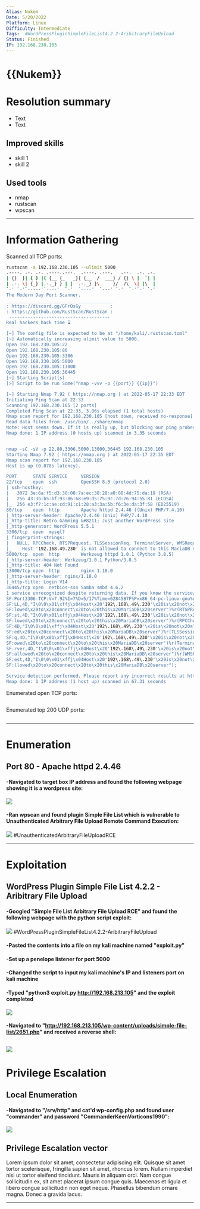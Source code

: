 ```yaml
---
Alias: Nukem
Date: 5/20/2022
Platform: Linux
Difficulty: Intermediate
Tags:  #WordPressPluginSimpleFileList4.2.2-AribitraryFileUpload
Status: Finished
IP: 192.168.230.105 
---
```


# {{Nukem}}


# Resolution summary
- Text
- Text

## Improved skills
- skill 1
- skill 2

## Used tools
- nmap
- rustscan
- wpscan

---

# Information Gathering
Scanned all TCP ports:
```bash
rustscan -a 192.168.230.105 --ulimit 5000                                                                   (master✱) 
.----. .-. .-. .----..---.  .----. .---.   .--.  .-. .-.
| {}  }| { } |{ {__ {_   _}{ {__  /  ___} / {} \ |  `| |
| .-. \| {_} |.-._} } | |  .-._} }\     }/  /\  \| |\  |
`-' `-'`-----'`----'  `-'  `----'  `---' `-'  `-'`-' `-'
The Modern Day Port Scanner.
________________________________________
: https://discord.gg/GFrQsGy           :
: https://github.com/RustScan/RustScan :
 --------------------------------------
Real hackers hack time ⌛

[~] The config file is expected to be at "/home/kali/.rustscan.toml"
[~] Automatically increasing ulimit value to 5000.
Open 192.168.230.105:22
Open 192.168.230.105:80
Open 192.168.230.105:3306
Open 192.168.230.105:5000
Open 192.168.230.105:13000
Open 192.168.230.105:36445
[~] Starting Script(s)
[>] Script to be run Some("nmap -vvv -p {{port}} {{ip}}")

[~] Starting Nmap 7.92 ( https://nmap.org ) at 2022-05-17 22:33 EDT
Initiating Ping Scan at 22:33
Scanning 192.168.230.105 [2 ports]
Completed Ping Scan at 22:33, 3.06s elapsed (1 total hosts)
Nmap scan report for 192.168.230.105 [host down, received no-response]
Read data files from: /usr/bin/../share/nmap
Note: Host seems down. If it is really up, but blocking our ping probes, try -Pn
Nmap done: 1 IP address (0 hosts up) scanned in 3.35 seconds


nmap -sC -sV -p 22,80,3306,5000,13000,36445 192.168.230.105                                                 (master✱) 
Starting Nmap 7.92 ( https://nmap.org ) at 2022-05-17 22:35 EDT
Nmap scan report for 192.168.230.105
Host is up (0.078s latency).

PORT      STATE SERVICE     VERSION
22/tcp    open  ssh         OpenSSH 8.3 (protocol 2.0)
| ssh-hostkey: 
|   3072 3e:6a:f5:d3:30:08:7a:ec:38:28:a0:88:4d:75:da:19 (RSA)
|   256 43:3b:b5:bf:93:86:68:e9:d5:75:9c:7d:26:94:55:81 (ECDSA)
|_  256 e3:f7:1c:ae:cd:91:c1:28:a3:3a:5b:f6:3e:da:3f:58 (ED25519)
80/tcp    open  http        Apache httpd 2.4.46 ((Unix) PHP/7.4.10)
|_http-server-header: Apache/2.4.46 (Unix) PHP/7.4.10
|_http-title: Retro Gamming &#8211; Just another WordPress site
|_http-generator: WordPress 5.5.1
3306/tcp  open  mysql?
| fingerprint-strings: 
|   NULL, RPCCheck, RTSPRequest, TLSSessionReq, TerminalServer, WMSRequest: 
|_    Host '192.168.49.230' is not allowed to connect to this MariaDB server
5000/tcp  open  http        Werkzeug httpd 1.0.1 (Python 3.8.5)
|_http-server-header: Werkzeug/1.0.1 Python/3.8.5
|_http-title: 404 Not Found
13000/tcp open  http        nginx 1.18.0
|_http-server-header: nginx/1.18.0
|_http-title: Login V14
36445/tcp open  netbios-ssn Samba smbd 4.6.2
1 service unrecognized despite returning data. If you know the service/version, please submit the following fingerprint at https://nmap.org/cgi-bin/submit.cgi?new-service :
SF-Port3306-TCP:V=7.92%I=7%D=5/17%Time=62845B7F%P=x86_64-pc-linux-gnu%r(NU
SF:LL,4D,"I\0\0\x01\xffj\x04Host\x20'192\.168\.49\.230'\x20is\x20not\x20al
SF:lowed\x20to\x20connect\x20to\x20this\x20MariaDB\x20server")%r(RTSPReque
SF:st,4D,"I\0\0\x01\xffj\x04Host\x20'192\.168\.49\.230'\x20is\x20not\x20al
SF:lowed\x20to\x20connect\x20to\x20this\x20MariaDB\x20server")%r(RPCCheck,
SF:4D,"I\0\0\x01\xffj\x04Host\x20'192\.168\.49\.230'\x20is\x20not\x20allow
SF:ed\x20to\x20connect\x20to\x20this\x20MariaDB\x20server")%r(TLSSessionRe
SF:q,4D,"I\0\0\x01\xffj\x04Host\x20'192\.168\.49\.230'\x20is\x20not\x20all
SF:owed\x20to\x20connect\x20to\x20this\x20MariaDB\x20server")%r(TerminalSe
SF:rver,4D,"I\0\0\x01\xffj\x04Host\x20'192\.168\.49\.230'\x20is\x20not\x20
SF:allowed\x20to\x20connect\x20to\x20this\x20MariaDB\x20server")%r(WMSRequ
SF:est,4D,"I\0\0\x01\xffj\x04Host\x20'192\.168\.49\.230'\x20is\x20not\x20a
SF:llowed\x20to\x20connect\x20to\x20this\x20MariaDB\x20server");

Service detection performed. Please report any incorrect results at https://nmap.org/submit/ .
Nmap done: 1 IP address (1 host up) scanned in 67.31 seconds

```

Enumerated open TCP ports:
```bash

```

Enumerated top 200 UDP ports:
```bash

```

---

# Enumeration
## Port 80 - Apache httpd 2.4.46

#### -Navigated to target box IP address and found the following webpage showing it is a wordpress site:

![](Pasted%20image%2020221026124543.png)

#### -Ran wpscan and found plugin Simple File List which is vulnerable to Unauthenticated Arbitrary File Upload Remote Command Execution:

![](Pasted%20image%2020221026124651.png)
#UnauthenticatedArbitraryFileUploadRCE

---

# Exploitation
## WordPress Plugin Simple File List 4.2.2 - Aribitrary File Upload

#### -Googled "Simple File List Arbitrary File Upload RCE" and found the following webpage with the python script exploit:

![](Pasted%20image%2020221026135317.png)
#WordPressPluginSimpleFileList4.2.2-AribitraryFileUpload
#### -Pasted the contents into a file on my kali machine named "exploit.py"

#### -Set up a penelope listener for port 5000

#### -Changed the script to input my kali machine's IP and listeners port on kali machine

#### -Typed "python3 exploit.py http://192.168.213.105" and the exploit completed

![](Pasted%20image%2020221026135424.png)

#### -Navigated to "http://192.168.213.105/wp-content/uploads/simple-file-list/2651.php" and received a reverse shell:

![](Pasted%20image%2020221026135903.png)
---

# Privilege Escalation
## Local Enumeration

#### -Navigated to "/srv/http" and cat'd wp-config.php and found user "commander" and password "CommanderKeenVorticons1990":

![](Pasted%20image%2020221026140700.png)

## Privilege Escalation vector
Lorem ipsum dolor sit amet, consectetur adipiscing elit. Quisque sit amet tortor scelerisque, fringilla sapien sit amet, rhoncus lorem. Nullam imperdiet nisi ut tortor eleifend tincidunt. Mauris in aliquam orci. Nam congue sollicitudin ex, sit amet placerat ipsum congue quis. Maecenas et ligula et libero congue sollicitudin non eget neque. Phasellus bibendum ornare magna. Donec a gravida lacus.

---
